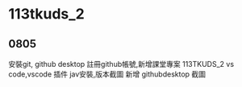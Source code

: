 # 113tkuds_2


## 0805
安裝git, github desktop
註冊github帳號,新增課堂專案 113TKUDS_2
vs code,vscode 插件
jav安裝,版本截圖
新增 githubdesktop 截圖